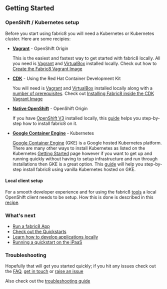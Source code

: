 ## Getting Started

### OpenShift / Kubernetes setup

Before you start using fabric8 you will need a Kubernetes or Kubernetes cluster. Here are some recipies:

* [**Vagrant**](vagrant.html) - OpenShift Origin

  This is the easiest and fastest way to get started with fabric8 locally.
  All you need is [Vagrant](https://www.vagrantup.com/) and [VirtualBox](https://www.virtualbox.org/) installed locally.
  Check out how to [Create the Fabric8 Vagrant Image](vagrant.html)

* [**CDK**](cdk.html) - Using the Red Hat Container Development Kit

  You will need is [Vagrant](https://www.vagrantup.com/) and [VirtualBox](https://www.virtualbox.org/) installed locally along with a [number of prerequisites](https://github.com/redhat-developer-tooling/openshift-vagrant#prerequisites).
  Check out [Installing Fabric8 inside the CDK Vagrant Image](cdk.html)

* [**Native OpenShift**](openshift.html) - OpenShift Origin

  If you have [OpenShift V3](http://www.openshift.com) installed locally, this [guide](openshift.html) helps you step-by-step how to install fabric8 on it.

* [**Google Container Engine**](gke.html) - Kubernetes

  [Google Container Engine](https://cloud.google.com/container-engine/) (GKE) is a Google hosted Kubernetes platform. There are many other ways to install Kubernetes as listed on the Kubernetes [Getting Started](http://kubernetes.io/gettingstarted/) page however if you want to get up and running quickly without having to setup infrastructure and run through installations then GKE is a great option.  This [guide](gke.html) will help you step-by-step install fabric8 using vanilla Kubernetes hosted on GKE.


#### Local client setup

For a smooth developer experience and for using the fabric8 [tools](../tools.html) a local OpenShift client needs to be setup.
How this is done is described in this [recipe](local.html).

### What's next

* [Run a fabric8 App](apps.html)
* [Check out the Quickstarts](../quickstarts/index.html)
* [Learn how to develop applications locally](develop.html)
* [Running a quickstart on the iPaaS](example.html)

### Troubleshooting

Hopefully that will get you started quickly; if you hit any issues check out the [FAQ](http://fabric8.io/guide/FAQ.html), [get in touch](http://fabric8.io/community/index.html) or [raise an issue](https://github.com/fabric8io/fabric8/issues)

Also check out the [troubleshooting guide](troubleshooting.html)
